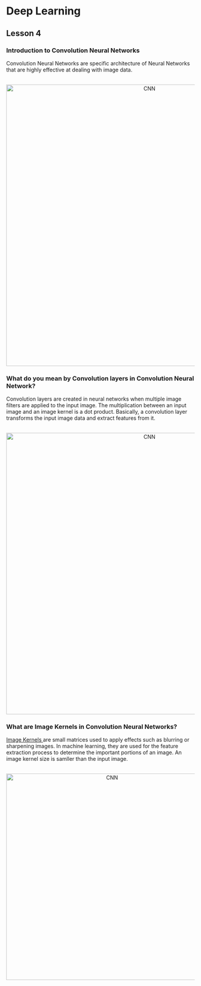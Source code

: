 # Deep Learning
## Lesson 4

<h3>Introduction to Convolution Neural Networks</h3>
Convolution Neural Networks are specific architecture of Neural Networks that are highly effective at dealing with image data.

<p align="center">
  <br>
  <img src="https://user-images.githubusercontent.com/45029614/161522174-e07a64ee-a8e0-40ac-b55f-138fed995faa.png" width="750" title="CNN">
</p>

<h3>What do you mean by Convolution layers in Convolution Neural Network?</h3>

Convolution layers are created in neural networks when multiple image filters are applied to the input image. The multiplication between an input image and an image kernel is a dot product. Basically, a convolution layer transforms the input image data and extract features from it.

<p align="center">
  <br>
  <img src="https://user-images.githubusercontent.com/45029614/161530143-b053691b-2415-4c3c-aa59-671a29c3f01b.png" width="750" title="CNN">
</p>

<h3>What are Image Kernels in Convolution Neural Networks?</h3>

[Image Kernels ](https://setosa.io/ev/image-kernels/) are small matrices used to apply effects such as blurring or sharpening images. In machine learning, they are used for the feature extraction process to determine the important portions of an image. An image kernel size is samller than the input image.

<p align="center">
  <br>
  <img src="https://user-images.githubusercontent.com/45029614/161528554-92ebf242-985a-43dd-ae02-81eef2109bf7.png" width="550" title="CNN">
</p>




